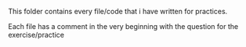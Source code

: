 This folder contains every file/code that i have written for practices.

Each file has a comment in the very beginning with the question for the exercise/practice

